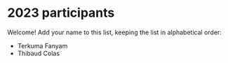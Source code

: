 # 2023 participants

Welcome! Add your name to this list, keeping the list in alphabetical order:

- Terkuma Fanyam
- Thibaud Colas
